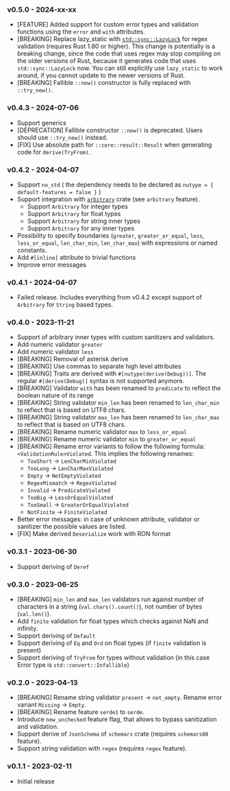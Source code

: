 ### v0.5.0 - 2024-xx-xx

* [FEATURE] Added support for custom error types and validation functions using the `error` and `with` attributes.
* [BREAKING] Replace lazy_static with [`std::sync::LazyLock`](https://doc.rust-lang.org/stable/std/sync/struct.LazyLock.html) for regex validation (requires Rust 1.80 or higher). This change is potentially is a breaking change, since the code that uses regex may stop compiling on the older versions of Rust, because it generates code that uses `std::sync::LazyLock` now. You can still explicitly use `lazy_static` to work around, if you cannot update to the newer versions of Rust.
* [BREAKING] Fallible `::new()` constructor is fully replaced with `::try_new()`.

### v0.4.3 - 2024-07-06

* Support generics
* [DEPRECATION] Fallible constructor `::new()` is deprecated. Users should use `::try_new()` instead.
* [FIX] Use absolute path for `::core::result::Result` when generating code for `derive(TryFrom)`.

### v0.4.2 - 2024-04-07

* Support `no_std` ( the dependency needs to be declared as `nutype = { default-features = false }` )
* Support integration with [`arbitrary`](https://crates.io/crates/arbitrary) crate (see `arbitrary` feature).
  * Support `Arbitrary` for integer types
  * Support `Arbitrary` for float types
  * Support `Arbitrary` for string inner types
  * Support `Arbitrary` for any inner types
* Possibility to specify boundaries (`greater`, `greater_or_equal`, `less`, `less_or_equal`, `len_char_min`, `len_char_max`) with expressions or named constants.
* Add `#[inline]` attribute to trivial functions
* Improve error messages

### v0.4.1 - 2024-04-07

* Failed release. Includes everything from v0.4.2 except support of `Arbitrary` for `String` based types.

### v0.4.0 - 2023-11-21
* Support of arbitrary inner types with custom sanitizers and validators.
* Add numeric validator `greater`
* Add numeric validator `less`
* [BREAKING] Removal of asterisk derive
* [BREAKING] Use commas to separate high level attributes
* [BREAKING] Traits are derived with `#[nutype(derive(Debug))]`. The regular `#[derive(Debug)]` syntax is not supported anymore.
* [BREAKING] Validator `with` has been renamed to `predicate` to reflect the boolean nature of its range
* [BREAKING] String validator `min_len` has been renamed to `len_char_min` to reflect that is based on UTF8 chars.
* [BREAKING] String validator `max_len` has been renamed to `len_char_max` to reflect that is based on UTF8 chars.
* [BREAKING] Rename numeric validator `max` to `less_or_equal`
* [BREAKING] Rename numeric validator `min` to `greater_or_equal`
* [BREAKING] Rename error variants to follow the following formula: `<ValidationRule>Violated`. This implies the following renames:
  * `TooShort` -> `LenCharMinViolated`
  * `TooLong` -> `LenCharMaxViolated`
  * `Empty` -> `NotEmptyViolated`
  * `RegexMismatch` -> `RegexViolated`
  * `Invalid` -> `PredicateViolated`
  * `TooBig` -> `LessOrEqualViolated`
  * `TooSmall` -> `GreaterOrEqualViolated`
  * `NotFinite` -> `FiniteViolated`
* Better error messages: in case of unknown attribute, validator or sanitizer the possible values are listed.
* [FIX] Make derived `Deserialize` work with RON format

### v0.3.1 - 2023-06-30
* Support deriving of `Deref`

### v0.3.0 - 2023-06-25
* [BREAKING] `min_len` and `max_len` validators run against number of characters in a string (`val.chars().count()`), not number of bytes (`val.len()`).
* Add `finite` validation for float types which checks against NaN and infinity.
* Support deriving of `Default`
* Support deriving of `Eq` and `Ord` on float types (if `finite` validation is present)
* Support deriving of `TryFrom` for types without validation (in this case Error type is `std::convert::Infallible`)

### v0.2.0 - 2023-04-13

* [BREAKING] Rename string validator `present` -> `not_empty`. Rename error variant `Missing` -> `Empty`.
* [BREAKING] Rename feature `serde1` to `serde`.
* Introduce `new_unchecked` feature flag, that allows to bypass sanitization and validation.
* Support derive of `JsonSchema` of `schemars` crate (requires `schemars08` feature).
* Support string validation with `regex` (requires `regex` feature).

### v0.1.1 - 2023-02-11
* Initial release
